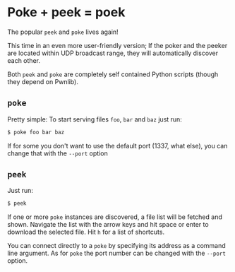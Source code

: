 # Poke + peek = poek

The popular `peek` and `poke` lives again!

This time in an even more user-friendly version; If the poker and the peeker are
located within UDP broadcast range, they will automatically discover each other.

Both `peek` and `poke` are completely self contained Python scripts (though they
depend on Pwnlib).

## `poke`

Pretty simple:  To start serving files `foo`, `bar` and `baz` just run:

```sh
$ poke foo bar baz
```

If for some you don't want to use the default port (1337, what else), you can
change that with the `--port` option

## `peek`

Just run:

```sh
$ peek
```

If one or more `poke` instances are discovered, a file list will be fetched and
shown.  Navigate the list with the arrow keys and hit space or enter to download
the selected file.  Hit `h` for a list of shortcuts.

You can connect directly to a `poke` by specifying its address as a command line
argument.  As for `poke` the port number can be changed with the `--port`
option.
